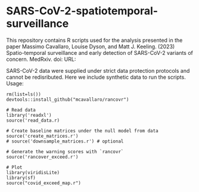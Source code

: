 # SARS-CoV-2-spatiotemporal-surveillance

This repository contains R scripts used for the analysis presented in the paper
Massimo Cavallaro, Louise Dyson, and Matt J. Keeling. (2023) Spatio-temporal surveillance and early detection of SARS-CoV-2 variants of concern. MedRxiv. 
doi:  URL:

SARS-CoV-2 data were supplied under strict data protection protocols and cannot be redisributed. Here we include synthetic data to run the scripts. Usage:
```{r}
rm(list=ls())
devtools::install_github("mcavallaro/rancovr")

# Read data
library('readxl')
source('read_data.r)

# Create baseline matrices under the null model from data
source('create_matrices.r')
# source('downsample_matrices.r') # optional

# Generate the warning scores with `rancovr`
source('rancover_exceed.r')

# Plot
library(viridisLite)
library(sf)
source("covid_exceed_map.r")
```


